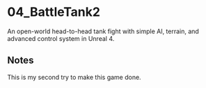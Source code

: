 # 04_BattleTank2
An open-world head-to-head tank fight with simple AI, terrain, and advanced control system in Unreal 4.

## Notes
This is my second try to make this game done.
